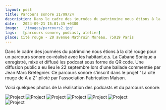 ```yaml
---
layout: post
title: Parcours sonore 21/09/24
description: Dans le cadre des journées du patrimoine nous étions à la cité rouge pour un parcours sonore co-réalisé avec les habitant.e.s 
date:   2024-09-21 15:01:35 +0300
image:  '/images/parcours2.jpg'
tags:   [parcours sonore, podcast, atelier]
place: Cité rouge - 20 avenue Mathruin Moreau, 75019 Paris
---
```


Dans le cadre des journées du patrimoine nous étions à la cité rouge pour un parcours sonore co-réalisé avec les habitant.e.s. 
La Cabane Sonique a enregistré, mixé et diffusé les podcast sous forme de QR code. Une diffusion public a eu lieu le 22 septembre lors d'une ballade commentée par Jean Marc Bretegnier.
Ce parcours sonore s'inscrit dans le projet "La cité rouge de A à Z" piloté par l'association Fabrication Maison.

Voici quelques photos de la réalisation des podcasts et du parcours sonore:

<div class="gallery-box">
  <div class="gallery">
    <img src="/images/parcours3.jpg" loading="lazy" alt="Project">
    <img src="/images/parcours4.jpg" loading="lazy" alt="Project">
    <img src="/images/parcours5.jpg" loading="lazy" alt="Project">
    <img src="/images/parcours7.jpg" loading="lazy" alt="Project">
    <img src="/images/parcours8.jpg" loading="lazy" alt="Project">
    <img src="/images/parcours6.jpg" loading="lazy" alt="Project">
  </div>
</div>

<div class="gallery-box">
  <div class="gallery">
    <img src="/images/parcours1.jpg" loading="lazy" alt="Project">
  </div>
</div>